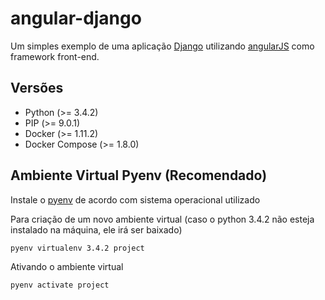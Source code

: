 # angular-django

Um simples exemplo de uma aplicação [Django](https://www.djangoproject.com/) utilizando [angularJS](https://angularjs.org/) como framework front-end.

## Versões

- Python (>= 3.4.2)
- PIP (>= 9.0.1)
- Docker (>= 1.11.2)
- Docker Compose (>= 1.8.0)

## Ambiente Virtual Pyenv (Recomendado)

Instale o [pyenv](https://github.com/pyenv/pyenv) de acordo com sistema operacional utilizado

Para criação de um novo ambiente virtual (caso o python 3.4.2 não esteja instalado na máquina, ele irá ser baixado)
```bash
pyenv virtualenv 3.4.2 project
```

Ativando o ambiente virtual
```bash
pyenv activate project
```
